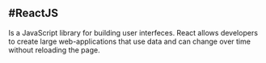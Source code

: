 #ReactJS 
--------------------

Is a JavaScript library for building user interfeces. 
React allows developers to create large web-applications that use data and can change over time without reloading the page. 

